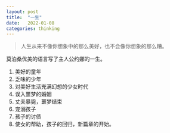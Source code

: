 ```yaml
---
layout: post
title:  "一生"
date:   2022-01-08
categories: thinking
---
```


> 人生从来不像你想象中的那么美好，也不会像你想象的那么糟。

莫泊桑优美的语言写了主人公约娜的一生。
1. 美好的童年
2. 乏味的少年
3. 对美好生活充满幻想的少女时代
4. 误入噩梦的婚姻
5. 丈夫暴毙，噩梦结束
6. 宠溺孩子
7. 孩子的讨债
8. 使女的帮助，孩子的回归，新篇章的开始。

